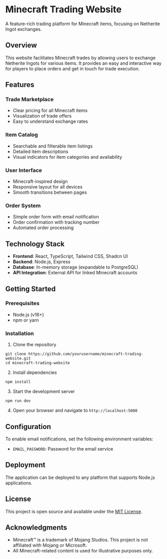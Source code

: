 # Minecraft Trading Website

A feature-rich trading platform for Minecraft items, focusing on Netherite Ingot exchanges.

## Overview

This website facilitates Minecraft trades by allowing users to exchange Netherite Ingots for various items. It provides an easy and interactive way for players to place orders and get in touch for trade execution.

## Features

### Trade Marketplace
- Clear pricing for all Minecraft items
- Visualization of trade offers
- Easy to understand exchange rates

### Item Catalog
- Searchable and filterable item listings
- Detailed item descriptions
- Visual indicators for item categories and availability

### User Interface
- Minecraft-inspired design
- Responsive layout for all devices
- Smooth transitions between pages

### Order System
- Simple order form with email notification
- Order confirmation with tracking number
- Automated order processing

## Technology Stack

- **Frontend**: React, TypeScript, Tailwind CSS, Shadcn UI
- **Backend**: Node.js, Express
- **Database**: In-memory storage (expandable to PostgreSQL)
- **API Integration**: External API for linked Minecraft accounts

## Getting Started

### Prerequisites
- Node.js (v16+)
- npm or yarn

### Installation

1. Clone the repository
```
git clone https://github.com/yourusername/minecraft-trading-website.git
cd minecraft-trading-website
```

2. Install dependencies
```
npm install
```

3. Start the development server
```
npm run dev
```

4. Open your browser and navigate to `http://localhost:5000`

## Configuration

To enable email notifications, set the following environment variables:
- `EMAIL_PASSWORD`: Password for the email service

## Deployment

The application can be deployed to any platform that supports Node.js applications.

## License

This project is open source and available under the [MIT License](LICENSE).

## Acknowledgments

- Minecraft™ is a trademark of Mojang Studios. This project is not affiliated with Mojang or Microsoft.
- All Minecraft-related content is used for illustrative purposes only.